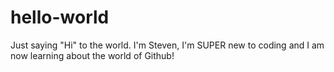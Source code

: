 # hello-world
Just saying "Hi" to the world.
I'm Steven, I'm SUPER new to coding and I am now learning about the world of Github!
